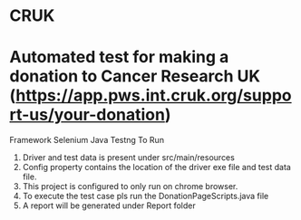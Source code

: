 # CRUK
# Automated test for making a donation to Cancer Research UK (https://app.pws.int.cruk.org/support-us/your-donation)
Framework
Selenium Java Testng
To Run
1. Driver and test data is present under src/main/resources
2. Config property contains the location of the driver exe file and test data file.
3. This project is configured to only run on chrome browser.
4. To execute the test case pls run the DonationPageScripts.java file
5. A report will be generated under Report folder

 